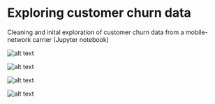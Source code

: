 # Exploring customer churn data
Cleaning and inital exploration of customer churn data from a mobile-network carrier (Jupyter notebook)

![alt text](https://github.com/crotty-d/customer-churn-explore/regPlotMins.png)

![alt text](https://github.com/crotty-d/customer-churn-explore/creditBar.png)

![alt text](https://github.com/crotty-d/customer-churn-explore/hansdSetAgeBox.png)

![alt text](https://github.com/crotty-d/customer-churn-explore/booleanCor.png)
